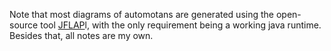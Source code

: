 Note that most diagrams of automotans are generated using the open-source tool [JFLAP](https://www.jflap.org)l, with the only requirement being a working java runtime. Besides that, all notes are my own. 